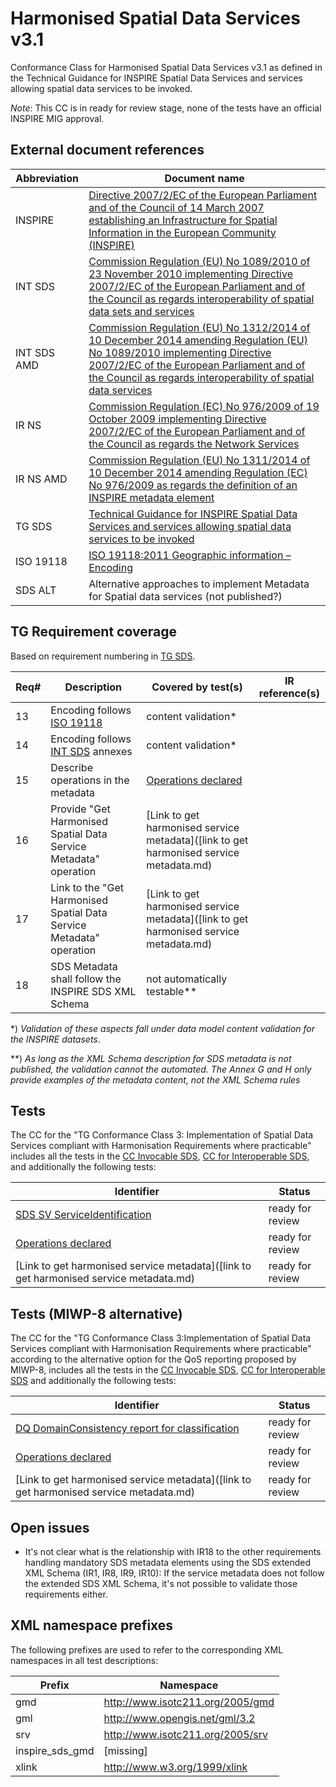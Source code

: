 Harmonised Spatial Data Services v3.1
=====================================

Conformance Class for Harmonised Spatial Data Services v3.1
as defined in the Technical Guidance for INSPIRE Spatial Data Services and services allowing spatial data services to be invoked.

*Note*: This CC is in ready for review stage, none of the tests have an official INSPIRE MIG approval.

## External document references

| Abbreviation | Document name                       |
| ------------ | ----------------------------------- |
| INSPIRE <a name="ref_INSPIRE"></a> | [Directive 2007/2/EC of the European Parliament and of the Council of 14 March 2007 establishing an Infrastructure for Spatial Information in the European Community (INSPIRE)](http://eur-lex.europa.eu/legal-content/EN/TXT/PDF/?uri=CELEX:32007L0002&from=EN)
| INT SDS <a name="ref_INT_SDS"></a> | [Commission Regulation (EU) No 1089/2010 of 23 November 2010 implementing Directive 2007/2/EC of the European Parliament and of the Council as regards interoperability of spatial data sets and services](http://eur-lex.europa.eu/legal-content/EN/TXT/PDF/?uri=OJ:L:2010:323:FULL&from=EN)
| INT SDS AMD <a name="ref_INT_SDS_AMD"></a> | [Commission Regulation (EU) No 1312/2014 of 10 December 2014 amending Regulation (EU) No 1089/2010 implementing Directive 2007/2/EC of the European Parliament and of the Council as regards interoperability of spatial data services](http://eur-lex.europa.eu/legal-content/EN/TXT/PDF/?uri=CELEX:32014R1312&from=EN)
| IR NS <a name="ref_IR_NS"></a>   | [Commission Regulation (EC) No 976/2009 of 19 October 2009 implementing Directive 2007/2/EC of the European Parliament and of the Council as regards the Network Services](http://eur-lex.europa.eu/legal-content/EN/TXT/PDF/?uri=CELEX:32009R0976&from=EN)
| IR NS AMD <a name="ref_IR_NS_AMD"></a> | [Commission Regulation (EU) No 1311/2014 of 10 December 2014 amending Regulation (EC) No 976/2009 as regards the definition of an INSPIRE metadata element](http://eur-lex.europa.eu/legal-content/EN/TXT/PDF/?uri=CELEX:32014R1311&from=EN)
| TG SDS <a name="ref_TG_SDS"></a> | [Technical Guidance for INSPIRE Spatial Data Services and services allowing spatial data services to be invoked](http://inspire.jrc.ec.europa.eu/documents/Spatial_Data_Services/TG_for_INSPIRE_SDS_3_1.pdf)
| ISO 19118 <a name="ref_ISO_19118"></a> | [ISO 19118:2011 Geographic information – Encoding](http://www.iso.org/iso/iso_catalogue/catalogue_tc/catalogue_detail.htm?csnumber=44212)
| SDS ALT <a name="ref_SDS_alt"></a> | Alternative approaches to implement Metadata for Spatial data services (not published?)

## TG Requirement coverage

Based on requirement numbering in [TG SDS](#ref_TG_SDS).

| Req#   | Description                          | Covered by test(s)                 | IR reference(s)                  |
| ------ | ------------------------------------ | ---------------------------------- | -------------------------------- |
| 13     | Encoding follows [ISO 19118](#ref_ISO_19118) | content validation* | |
| 14     | Encoding follows [INT SDS](#ref_INT_SDS) annexes | content validation* | |
| 15     | Describe operations in the metadata | [Operations declared](operations-declared.md) | |
| 16     | Provide "Get Harmonised Spatial Data Service Metadata" operation |[Link to get harmonised service metadata]([link to get harmonised service metadata.md) | |
| 17     | Link to the "Get Harmonised Spatial Data Service Metadata" operation |[Link to get harmonised service metadata]([link to get harmonised service metadata.md) | |
| 18     | SDS Metadata shall follow the INSPIRE SDS XML Schema | not automatically testable** | |

\*) *Validation of these aspects fall under data model content validation for the INSPIRE datasets*.

\*\*) *As long as the XML Schema description for SDS metadata is not published, the validation cannot the automated. The Annex G and H only provide examples of the metadata content, not the XML Schema rules*

## Tests

The CC for the "TG Conformance Class 3: Implementation of Spatial Data Services compliant with Harmonisation Requirements where practicable" includes all the tests in the [CC Invocable SDS](http://inspire.ec.europa.eu/id/ats/spatial-data-services/3.1/Invocable-Spatial-Data-Services),
[CC for Interoperable SDS](http://inspire.ec.europa.eu/id/ats/spatial-data-services/3.1/Interoperable-Spatial-Data-Services), and additionally the following tests:

| Identifier                                                        | Status   |
| ----------------------------------------------------------------- | -------- |
| [SDS SV ServiceIdentification](sds-sv-serviceidentification.md) | ready for review |
| [Operations declared](operations-declared.md) | ready for review |
| [Link to get harmonised service metadata]([link to get harmonised service metadata.md) | ready for review |

## Tests (MIWP-8 alternative)

The CC for the "TG Conformance Class 3:Implementation of Spatial Data Services compliant with Harmonisation Requirements where practicable" according to the alternative option for the QoS reporting proposed by MIWP-8, includes all the tests
in the [CC Invocable SDS](inspire.ec.europa.eu/id/ats/spatial-data-services/3.1/Invocable-Spatial-Data-Services-v3.1),
[CC for Interoperable SDS](inspire.ec.europa.eu/id/ats/spatial-data-services/3.1/Invocable-Spatial-Data-Services-v3.1) and additionally the following tests:

| Identifier                                                        | Status   |
| ----------------------------------------------------------------- | -------- |
| [DQ DomainConsistency report for classification](dq-domainconsistency-report-for-classification.md) | ready for review |
| [Operations declared](operations-declared.md) | ready for review |
| [Link to get harmonised service metadata]([link to get harmonised service metadata.md) | ready for review |

## Open issues
* It's not clear what is the relationship with IR18 to the other requirements handling mandatory SDS metadata elements using the SDS extended XML Schema (IR1, IR8, IR9, IR10): If the service metadata does not follow the extended SDS XML Schema, it's not possible to validate those requirements either.

## XML namespace prefixes <a name="namespaces"></a>

The following prefixes are used to refer to the corresponding XML namespaces in all test descriptions:

Prefix         | Namespace
-------------- | -------------------------------------------------
gmd | http://www.isotc211.org/2005/gmd
gml | http://www.opengis.net/gml/3.2
srv | http://www.isotc211.org/2005/srv
inspire\_sds\_gmd | [missing]
xlink          | http://www.w3.org/1999/xlink

